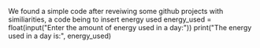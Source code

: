We found a simple code after reveiwing some github projects with similiarities, a code being to insert energy used energy_used = float(input("Enter the amount of energy used in a day:")) print("The energy used in a day is:", energy_used)
